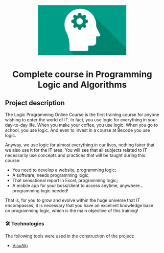 <h1 align="center">
  <img alt="Programming Logic and Algorithms" src="./img/logo.png" />
</h1>


<h1 align="center">Complete course in Programming Logic and Algorithms</h1>

## Project description

The Logic Programming Online Course is the first training course for anyone wishing to enter the world of IT. In fact, you use logic for everything in your day-to-day life. When you make your coffee, you use logic. When you go to school, you use logic. And even to invest in a course at Becode you use logic.

Anyway, we use logic for almost everything in our lives, nothing fairer that we also use it for the IT area. You will see that all subjects related to IT necessarily use concepts and practices that will be taught during this course:

- You need to develop a website, programming logic;
- A software, needs programming logic;
- That sensational report in Excel, programming logic;
- A mobile app for your boss/client to access anytime, anywhere… programming logic needed!

That is, for you to grow and evolve within the huge universe that IT encompasses, it is necessary that you have an excellent knowledge base on programming logic, which is the main objective of this training!

### 🛠 Technologies

The following tools were used in the construction of the project:

- [VisuAlg](https://visualg3.com.br/)
